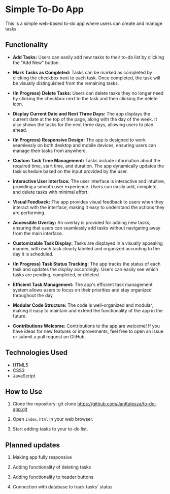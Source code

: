 # Simple To-Do App

This is a simple web-based to-do app where users can create and manage tasks.

## Functionality

- **Add Tasks:** Users can easily add new tasks to their to-do list by clicking the "Add New" button.
  
- **Mark Tasks as Completed:** Tasks can be marked as completed by clicking the checkbox next to each task. Once completed, the task will be visually distinguished from the remaining tasks.
  
- **(In Progress)** **Delete Tasks:** Users can delete tasks they no longer need by clicking the checkbox next to the task and then clicking the delete icon.
  
- **Display Current Date and Next Three Days:** The app displays the current date at the top of the page, along with the day of the week. It also shows the tasks for the next three days, allowing users to plan ahead.
  
- **(In Progress)** **Responsive Design:** The app is designed to work seamlessly on both desktop and mobile devices, ensuring users can manage their tasks from anywhere.
  
- **Custom Task Time Management:** Tasks include information about the required time, start time, and duration. The app dynamically updates the task schedule based on the input provided by the user.
  
- **Interactive User Interface:** The user interface is interactive and intuitive, providing a smooth user experience. Users can easily add, complete, and delete tasks with minimal effort.
  
- **Visual Feedback:** The app provides visual feedback to users when they interact with the interface, making it easy to understand the actions they are performing.
  
- **Accessible Overlay:** An overlay is provided for adding new tasks, ensuring that users can seamlessly add tasks without navigating away from the main interface.
  
- **Customizable Task Display:** Tasks are displayed in a visually appealing manner, with each task clearly labeled and organized according to the day it is scheduled.
  
- **(In Progress)** **Task Status Tracking:** The app tracks the status of each task and updates the display accordingly. Users can easily see which tasks are pending, completed, or deleted.
  
- **Efficient Task Management:** The app's efficient task management system allows users to focus on their priorities and stay organized throughout the day.
  
- **Modular Code Structure:** The code is well-organized and modular, making it easy to maintain and extend the functionality of the app in the future.
  
- **Contributions Welcome:** Contributions to the app are welcome! If you have ideas for new features or improvements, feel free to open an issue or submit a pull request on GitHub.

## Technologies Used

- HTML5
- CSS3
- JavaScript

## How to Use

1. Clone the repository:
    git clone https://github.com/JanKulesza/to-do-app.git

2. Open `index.html` in your web browser.

3. Start adding tasks to your to-do list.

## Planned updates

1. Making app fully responsive

2. Adding functionality of deleting tasks

3. Adding functionality to header buttons

5. Connection with database to track tasks' status